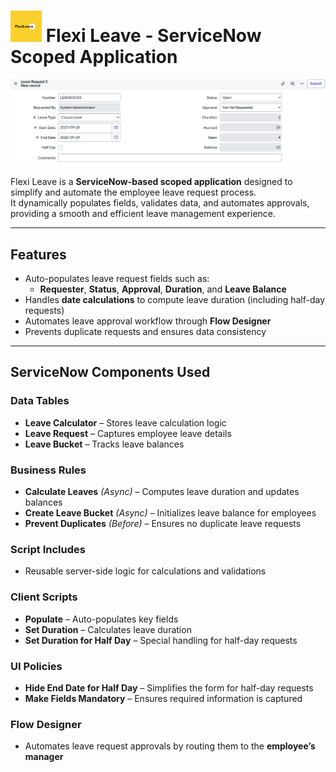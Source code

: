 # <img src="./Project-Image/FlexiLeave.png" alt="FlexiLeave Icon" width="50" height="50"/> Flexi Leave - ServiceNow Scoped Application


<p align="center">
  <img src="./Project-Image/FL-record.png" alt="FL-record" width="700px" />
</p>



Flexi Leave is a **ServiceNow-based scoped application** designed to simplify and automate the employee leave request process.  
It dynamically populates fields, validates data, and automates approvals, providing a smooth and efficient leave management experience.  

---

##  Features
- Auto-populates leave request fields such as:
  - **Requester**, **Status**, **Approval**, **Duration**, and **Leave Balance**  
- Handles **date calculations** to compute leave duration (including half-day requests)  
- Automates leave approval workflow through **Flow Designer**  
- Prevents duplicate requests and ensures data consistency  

---

##  ServiceNow Components Used

###  Data Tables
- **Leave Calculator** – Stores leave calculation logic  
- **Leave Request** – Captures employee leave details  
- **Leave Bucket** – Tracks leave balances  

###  Business Rules
- **Calculate Leaves** *(Async)* – Computes leave duration and updates balances  
- **Create Leave Bucket** *(Async)* – Initializes leave balance for employees  
- **Prevent Duplicates** *(Before)* – Ensures no duplicate leave requests  

###  Script Includes
- Reusable server-side logic for calculations and validations  

###  Client Scripts
- **Populate** – Auto-populates key fields  
- **Set Duration** – Calculates leave duration  
- **Set Duration for Half Day** – Special handling for half-day requests  

###  UI Policies
- **Hide End Date for Half Day** – Simplifies the form for half-day requests  
- **Make Fields Mandatory** – Ensures required information is captured  

###  Flow Designer
- Automates leave request approvals by routing them to the **employee’s manager**  
